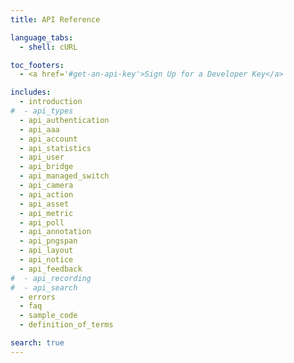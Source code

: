 ```yaml
---
title: API Reference

language_tabs:
  - shell: cURL

toc_footers:
  - <a href='#get-an-api-key'>Sign Up for a Developer Key</a>

includes:
  - introduction
#  - api_types
  - api_authentication
  - api_aaa
  - api_account
  - api_statistics
  - api_user
  - api_bridge
  - api_managed_switch
  - api_camera
  - api_action
  - api_asset
  - api_metric
  - api_poll
  - api_annotation
  - api_pngspan
  - api_layout
  - api_notice
  - api_feedback
#  - api_recording
#  - api_search
  - errors
  - faq
  - sample_code
  - definition_of_terms

search: true
---
```

